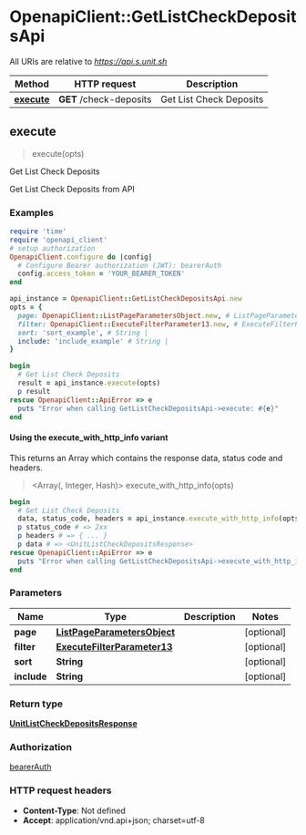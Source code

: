# OpenapiClient::GetListCheckDepositsApi

All URIs are relative to *https://api.s.unit.sh*

| Method | HTTP request | Description |
| ------ | ------------ | ----------- |
| [**execute**](GetListCheckDepositsApi.md#execute) | **GET** /check-deposits | Get List Check Deposits |


## execute

> <UnitListCheckDepositsResponse> execute(opts)

Get List Check Deposits

Get List Check Deposits from API 

### Examples

```ruby
require 'time'
require 'openapi_client'
# setup authorization
OpenapiClient.configure do |config|
  # Configure Bearer authorization (JWT): bearerAuth
  config.access_token = 'YOUR_BEARER_TOKEN'
end

api_instance = OpenapiClient::GetListCheckDepositsApi.new
opts = {
  page: OpenapiClient::ListPageParametersObject.new, # ListPageParametersObject | 
  filter: OpenapiClient::ExecuteFilterParameter13.new, # ExecuteFilterParameter13 | 
  sort: 'sort_example', # String | 
  include: 'include_example' # String | 
}

begin
  # Get List Check Deposits
  result = api_instance.execute(opts)
  p result
rescue OpenapiClient::ApiError => e
  puts "Error when calling GetListCheckDepositsApi->execute: #{e}"
end
```

#### Using the execute_with_http_info variant

This returns an Array which contains the response data, status code and headers.

> <Array(<UnitListCheckDepositsResponse>, Integer, Hash)> execute_with_http_info(opts)

```ruby
begin
  # Get List Check Deposits
  data, status_code, headers = api_instance.execute_with_http_info(opts)
  p status_code # => 2xx
  p headers # => { ... }
  p data # => <UnitListCheckDepositsResponse>
rescue OpenapiClient::ApiError => e
  puts "Error when calling GetListCheckDepositsApi->execute_with_http_info: #{e}"
end
```

### Parameters

| Name | Type | Description | Notes |
| ---- | ---- | ----------- | ----- |
| **page** | [**ListPageParametersObject**](.md) |  | [optional] |
| **filter** | [**ExecuteFilterParameter13**](.md) |  | [optional] |
| **sort** | **String** |  | [optional] |
| **include** | **String** |  | [optional] |

### Return type

[**UnitListCheckDepositsResponse**](UnitListCheckDepositsResponse.md)

### Authorization

[bearerAuth](../README.md#bearerAuth)

### HTTP request headers

- **Content-Type**: Not defined
- **Accept**: application/vnd.api+json; charset=utf-8

